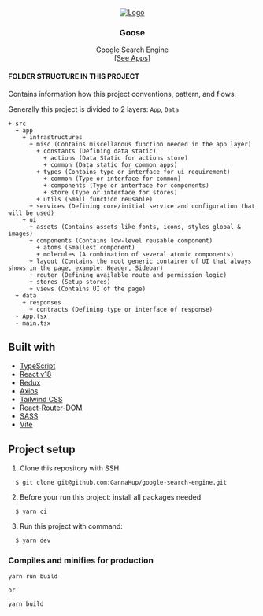 <div align="center">
  <a href="https://g-goose.netlify.app/" target="_blank">
    <img src="https://user-images.githubusercontent.com/86098273/192129086-53f7017e-0161-48f8-a1e9-47a15aadb940.png" alt="Logo">
  </a>
  <br />
  <h3>Goose</h3>
  <span>Google Search Engine</span>
  <br />
  [<a href="https://g-goose.netlify.app/" target="_blank">See Apps</a>]
</div>

#### FOLDER STRUCTURE IN THIS PROJECT

Contains information how this project conventions, pattern, and flows.

Generally this project is divided to 2 layers: `App`, `Data`

```
+ src
  + app
    + infrastructures
      + misc (Contains miscellanous function needed in the app layer)
        + constants (Defining data static)
          + actions (Data Static for actions store)
          + common (Data static for common apps)
        + types (Contains type or interface for ui requirement)
          + common (Type or interface for common)
          + components (Type or interface for components)
          + store (Type or interface for stores)
        + utils (Small function reusable)
      + services (Defining core/initial service and configuration that will be used)
    + ui
      + assets (Contains assets like fonts, icons, styles global & images)
      + components (Contains low-level reusable component)
        + atoms (Smallest component)
        + molecules (A combination of several atomic components)
      + layout (Contains the root generic container of UI that always shows in the page, example: Header, Sidebar)
      + router (Defining available route and permission logic)
      + stores (Setup stores)
      + views (Contains UI of the page)
  + data
    + responses
      + contracts (Defining type or interface of response)
  - App.tsx
  - main.tsx
```



## Built with

- [TypeScript](https://www.typescriptlang.org/)
- [React v18](https://reactjs.org/)
- [Redux](https://react-redux.js.org/)
- [Axios](https://axios-http.com/docs/intro)
- [Tailwind CSS](https://tailwindcss.com/)
- [React-Router-DOM](https://v5.reactrouter.com/web/guides/quick-start)
- [SASS](https://sass-lang.com/)
- [Vite](https://vitejs.dev/)


## Project setup

1. Clone this repository with SSH
```
  $ git clone git@github.com:GannaHup/google-search-engine.git
```

2. Before your run this project: install all packages needed
```
  $ yarn ci
```
3. Run this project with command:
```
  $ yarn dev
```


### Compiles and minifies for production

```
yarn run build

or

yarn build
```

